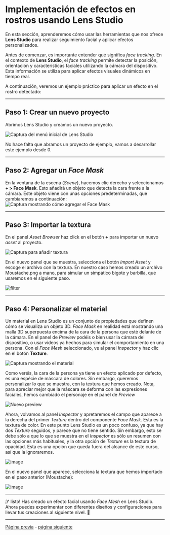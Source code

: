 # Implementación de efectos en rostros usando **Lens Studio**

En esta sección, aprenderemos cómo usar las herramientas que nos ofrece **Lens Studio** para realizar seguimiento facial y aplicar efectos personalizados.

Antes de comenzar, es importante entender qué significa _face tracking_. En el contexto de **Lens Studio**, el _face tracking_ permite detectar la posición, orientación y características faciales utilizando la cámara del dispositivo. Esta información se utiliza para aplicar efectos visuales dinámicos en tiempo real.

A continuación, veremos un ejemplo práctico para aplicar un efecto en el rostro detectado:

---

## Paso 1: Crear un nuevo proyecto

Abrimos Lens Studio y creamos un nuevo proyecto.  

![Captura del menú inicial de Lens Studio](https://github.com/user-attachments/assets/29a26e19-aa35-4985-9255-f989cee6e5e7)

No hace falta que abramos un proyecto de ejemplo, vamos a desarrollar este ejemplo desde 0.

---

## Paso 2: Agregar un _Face Mask_

En la ventana de la escena (_Scene_), hacemos clic derecho y seleccionamos **+ > Face Mask**. Esto añadirá un objeto que detecta la cara frente a la cámara. Este objeto viene con unas opciones predeterminadas, que cambiaremos a continuación:
![Captura mostrando cómo agregar el Face Mask](https://github.com/user-attachments/assets/c60f0221-3c5f-4d09-b0a0-c9830a50f3fc)

---

## Paso 3: Importar la textura

En el panel _Asset Browser_ haz click en el botón **+** para importar un nuevo _asset_ al proyecto. 

![Captura para añadir textura](https://github.com/user-attachments/assets/235b4668-94da-4420-9d57-2614a971753c)

En el nuevo panel que se muestra, selecciona el botón _Import Asset_ y escoge el archivo con la textura. En nuestro caso hemos creado un archivo Moustache.png a mano, para simular un simpático bigote y barbilla, que usaremos en el siguiente paso.

![filter](https://github.com/user-attachments/assets/3275cdb1-aa9b-48f3-a150-225ca30d65d3)

---
## Paso 4: Personalizar el material

Un material en Lens Studio es un conjunto de propiedades que definen cómo se visualiza un objeto 3D. _Face Mask_ en realidad está mostrando una malla 3D superpuesta encima de la cara de la persona que esté delante de la cámara. En el panel de _Preview_ podéis o bien usar la cámara del dispositivo, o usar videos ya hechos para simular el comportamiento en una persona.
Con el _Face Mesh_ seleccionado, ve al panel _Inspector_ y haz clic en el botón **Texture**. 

![Captura mostrando el material](https://github.com/user-attachments/assets/e9398947-68b6-4e09-93d6-c00159bf8f5c)

Como veréis, la cara de la persona ya tiene un efecto aplicado por defecto, es una espécie de máscara de colores. Sin embargo, queremos personalizar lo que se muestra, con la textura que hemos creado. Nota, para apreciar mejor que la máscara se deforma con las expresiones faciales, hemos cambiado el personaje en el panel de _Preview_

![Nuevo preview](https://github.com/user-attachments/assets/757fef9b-274d-46f0-81eb-f3841dfb2a2e)

Ahora, volvamos al panel _Inspector_ y apretaremos el campo que aparece a la derecha del primer _Texture_ dentro del componente _Face Mask_. Esta es la textura de color. En este punto Lens Studio es un poco confuso, ya que hay dos _Texture_ seguidos, y parece que no tiene sentido. Sin embargo, esto se debe sólo a que lo que se muestra en el _Inspector_ es sólo un resumen con las opciones más habituales, y la otra opción de _Texture_ es la textura de opacidad. Esta es una opción que queda fuera del alcance de este curso, así que la ignoraremos.

![image](https://github.com/user-attachments/assets/a975b555-0d04-4f13-a2e9-d5e3c93a3409)

En el nuevo panel que aparece, selecciona la textura que hemos importado en el paso anterior (Moustache):  

![image](https://github.com/user-attachments/assets/96460075-d8b4-4dd0-afb1-bb54111485c8)


---

¡Y listo! Has creado un efecto facial usando _Face Mesh_ en Lens Studio. Ahora puedes experimentar con diferentes diseños y configuraciones para llevar tus creaciones al siguiente nivel. 🚀

---
[Página previa](Studio.md) - [página siguiente](Device-Tracking.md)
